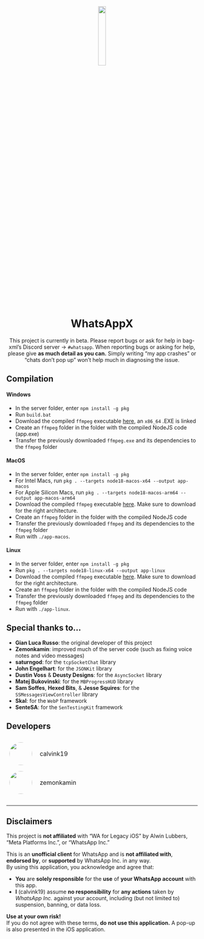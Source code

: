 <div align="center">
<img src="Xcode%20Project/WhatsApp%20Legacy/Images/logo_large.png" width=20% height=20%>
<h1>WhatsAppX</h1>

This project is currently in beta. Please report bugs or ask for help in bag-xml’s Discord server -> `#whatsapp`. When reporting bugs or asking for help, please give **as much detail as you can.** Simply writing “my app crashes” or “chats don’t pop up” won’t help much in diagnosing the issue.

</div>

## Compilation
#### Windows
- In the server folder, enter `npm install -g pkg`
- Run `build.bat`
- Download the compiled `ffmpeg` executable [here](https://github.com/BtbN/FFmpeg-Builds/releases/download/latest/ffmpeg-master-latest-win64-lgpl.zip), an `x86_64` .EXE is linked
- Create an `ffmpeg` folder in the folder with the compiled NodeJS code (app.exe)
- Transfer the previously downloaded `ffmpeg.exe` and its dependencies to the `ffmpeg` folder

#### MacOS
- In the server folder, enter `npm install -g pkg`
- For Intel Macs, run `pkg . --targets node18-macos-x64 --output app-macos`
- For Apple Silicon Macs, run `pkg . --targets node18-macos-arm64 --output app-macos-arm64`
- Download the compiled `ffmpeg` executable [here](https://evermeet.cx/ffmpeg/). Make sure to download for the right architecture.
- Create an `ffmpeg` folder in the folder with the compiled NodeJS code
- Transfer the previously downloaded `ffmpeg` and its dependencies to the `ffmpeg` folder
- Run with `./app-macos`.

#### Linux
- In the server folder, enter `npm install -g pkg`
- Run `pkg . --targets node18-linux-x64 --output app-linux`
- Download the compiled `ffmpeg` executable [here](https://johnvansickle.com/ffmpeg/). Make sure to download for the right architecture.
- Create an `ffmpeg` folder in the folder with the compiled NodeJS code
- Transfer the previously downloaded `ffmpeg` and its dependencies to the `ffmpeg` folder
- Run with `./app-linux`.

## Special thanks to...
- **Gian Luca Russo**: the original developer of this project
- **Zemonkamin**: improved much of the server code (such as fixing voice notes and video messages)
- **saturngod**: for the `tcpSocketChat` library
- **John Engelhart**: for the `JSONKit` library
- **Dustin Voss** & **Deusty Designs**: for the `AsyncSocket` library
- **Matej Bukovinski**: for the `MBProgressHUD` library
- **Sam Soffes**, **Hexed Bits**, & **Jesse Squires**: for the `SSMessagesViewController` library
- **Skal**: for the `WebP` framework
- **SenteSA**: for the `SenTestingKit` framework

## Developers
<table style="border-collapse: separate; border-spacing: 0 10px;">
  <tr>
    <td style="vertical-align: middle;">
      <img src="Xcode%20Project/WhatsApp%20Legacy/Images/pfp.jpeg" style="width:60px; height:60px; border-radius:50%;">
    </td>
    <td style="vertical-align: middle; padding-left: 12px; font-size: 16px;">
      calvink19
    </td>
  </tr>
  <tr>
    <td style="vertical-align: middle;">
      <img src="https://cdn.discordapp.com/avatars/274765047342039040/71631003d16f8893dc72f789c1c992d6.png" style="width:60px; height:60px; border-radius:50%;">
    </td>
    <td style="vertical-align: middle; padding-left: 12px; font-size: 16px;">
      zemonkamin
    </td>
  </tr>
</table>

***

## Disclaimers
This project is **not affiliated** with “WA for Legacy iOS” by Alwin Lubbers, “Meta Platforms Inc.”, or “WhatsApp Inc.”

This is an **unofficial client** for WhatsApp and is **not affiliated with**, **endorsed by**, or **supported** by WhatsApp Inc. in any way.  
By using this application, you acknowledge and agree that:
- **You** are **solely responsible** for the **use** of **your WhatsApp account** with this app.
- **I** (calvink19) assume **no responsibility** for **any actions** taken by _WhatsApp Inc._ against your account, including (but not limited to) suspension, banning, or data loss.

**Use at your own risk!**  
If you do not agree with these terms, **do not use this application.** A pop-up is also presented in the iOS application.
